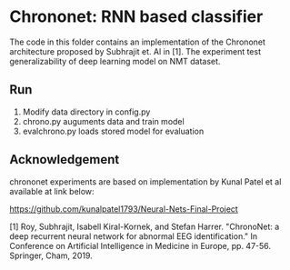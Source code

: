 
# Chrononet: RNN based classifier 
The code in this folder contains an implementation of the Chrononet architecture proposed by Subhrajit et. Al in [1]. 
The experiment test generalizability of deep learning model on NMT dataset.
## Run
1. Modify data directory in config.py
2. chrono.py auguments data and train model 
3. evalchrono.py loads stored model for evaluation 
##

## Acknowledgement
chrononet experiments are based on implementation by Kunal Patel et al available at link below:

https://github.com/kunalpatel1793/Neural-Nets-Final-Project


[1] Roy, Subhrajit, Isabell Kiral-Kornek, and Stefan Harrer. "ChronoNet: a deep recurrent neural network for abnormal EEG identification." In Conference on Artificial Intelligence in Medicine in Europe, pp. 47-56. Springer, Cham, 2019.
